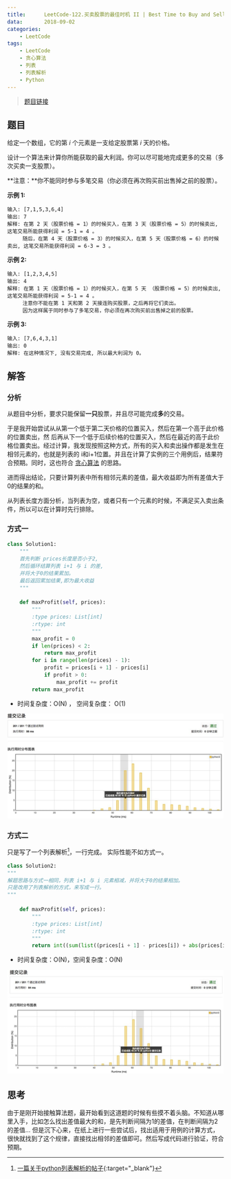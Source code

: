 ```yaml
---
title:      LeetCode-122.买卖股票的最佳时机 II | Best Time to Buy and Sell Stock II
data:       2018-09-02
categories:
    - LeetCode
tags:
    - LeetCode
    - 贪心算法
    - 列表
    - 列表解析
    - Python
---
```


> [题目链接](https://leetcode-cn.com/problems/best-time-to-buy-and-sell-stock-ii/description/)


## 题目

给定一个数组，它的第 *i* 个元素是一支给定股票第 *i* 天的价格。

设计一个算法来计算你所能获取的最大利润。你可以尽可能地完成更多的交易（多次买卖一支股票）。

**注意：**你不能同时参与多笔交易（你必须在再次购买前出售掉之前的股票）。

**示例 1:**
```
输入: [7,1,5,3,6,4]
输出: 7
解释: 在第 2 天（股票价格 = 1）的时候买入，在第 3 天（股票价格 = 5）的时候卖出, 这笔交易所能获得利润 = 5-1 = 4 。
     随后，在第 4 天（股票价格 = 3）的时候买入，在第 5 天（股票价格 = 6）的时候卖出, 这笔交易所能获得利润 = 6-3 = 3 。
```

<!-- more --> 


**示例 2:**
```
输入: [1,2,3,4,5]
输出: 4
解释: 在第 1 天（股票价格 = 1）的时候买入，在第 5 天 （股票价格 = 5）的时候卖出, 这笔交易所能获得利润 = 5-1 = 4 。
     注意你不能在第 1 天和第 2 天接连购买股票，之后再将它们卖出。
     因为这样属于同时参与了多笔交易，你必须在再次购买前出售掉之前的股票。
```

**示例 3:**
```
输入: [7,6,4,3,1]
输出: 0
解释: 在这种情况下, 没有交易完成, 所以最大利润为 0。
```
## 解答

### 分析
从题目中分析，要求只能保留**一只**股票，并且尽可能完成**多**的交易。

于是我开始尝试从从第一个低于第二天价格的位置买入，然后在第一个高于此价格的位置卖出，然
后再从下一个低于后续价格的位置买入，然后在最近的高于此价格位置卖出。经过计算，我发现按照这种方式，所有的买入和卖出操作都是发生在相邻元素的，也就是列表的 i和i+1位置。并且在计算了实例的三个用例后，结果符合预期。同时，这也符合 [贪心算法](https://zh.wikipedia.org/wiki/%E8%B4%AA%E5%BF%83%E6%B3%95) 的思路。

<!-- [^tanxin]

[^tanxin]: 贪心算法：是一种在每一步选择中都采取在当前状态下最好或最优（即最有利）的选择，从而希望导致结果是最好或最优的算法。 -->

进而得出结论，只要计算列表中所有相邻元素的差值，最大收益即为所有差值大于0的结果的和。

从列表长度方面分析，当列表为空，或者只有一个元素的时候，不满足买入卖出条件，所以可以在计算时先行排除。

### 方式一

```python
class Solution1:
    """
    首先判断 prices长度是否小于2,
    然后循环结算列表 i+1 与 i 的差, 
    并将大于0的结果累加。
    最后返回累加结果,即为最大收益
    """

    def maxProfit(self, prices):
        """
        :type prices: List[int]
        :rtype: int
        """
        max_profit = 0
        if len(prices) < 2:
            return max_profit
        for i in range(len(prices) - 1):
            profit = prices[i + 1] - prices[i]
            if profit > 0:
                max_profit += profit
        return max_profit
```

- 时间复杂度：O(N) ， 空间复杂度： O(1)

![](/images/post/bttbassii-2.jpg)


### 方式二

只是写了一个列表解析[^jiexi]，一行完成。 实际性能不如方式一。

[^jiexi]: [一篇关于python列表解析的帖子](http://codingpy.com/article/python-list-comprehensions-explained-visually/){:target="_blank"}

```python
class Solution2:
"""
解题思路与方式一相同，列表 i+1 与 i 元素相减，并将大于0的结果相加。
只是改用了列表解析的方式，来写成一行。 
"""

    def maxProfit(self, prices):
        """
        :type prices: List[int]
        :rtype: int
        """
        return int((sum(list((prices[i + 1] - prices[i]) + abs(prices[i + 1] - prices[i])for i in range(len(prices) - 1)))) / 2)
```

- 时间复杂度：O(N)，空间复杂度：O(N)

![](/images/post/bttbassii-1.jpg)


## 思考
由于是刚开始接触算法题，最开始看到这道题的时候有些摸不着头脑。不知道从哪里入手，比如怎么找出差值最大的和，是先判断间隔为1的差值，在判断间隔为2的差值...
但是沉下心来，在纸上进行一些尝试后，找出适用于用例的计算方式，很快就找到了这个规律，直接找出相邻的差值即可。然后写成代码进行验证，符合预期。